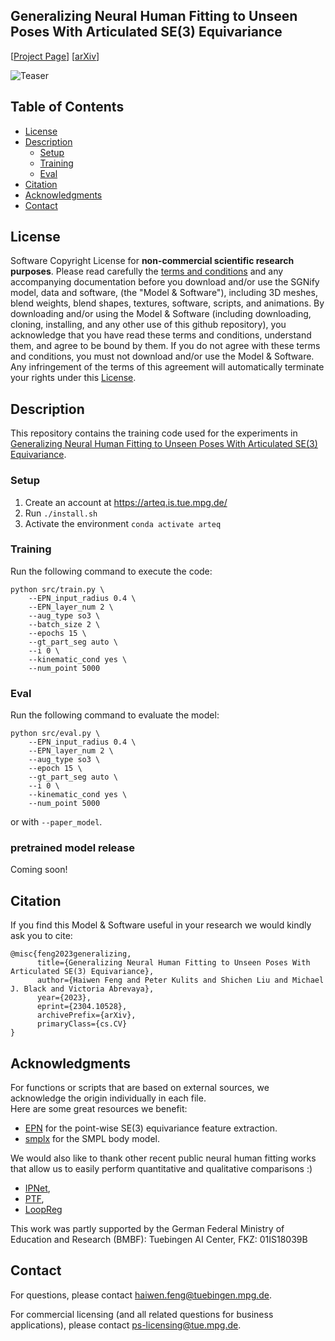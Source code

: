 ## Generalizing Neural Human Fitting to Unseen Poses With Articulated SE(3) Equivariance

\[[Project Page](https://arteq.is.tue.mpg.de/)\]
\[[arXiv](https://arxiv.org/abs/2304.10528)\]

![Teaser](https://arteq.is.tue.mpg.de/media/upload/artieq_teaser2.png)

## Table of Contents

- [License](#license)
- [Description](#description)
  - [Setup](#setup)
  - [Training](#training)
  - [Eval](#eval)
- [Citation](#citation)
- [Acknowledgments](#acknowledgments)
- [Contact](#contact)

## License

Software Copyright License for **non-commercial scientific research purposes**.
Please read carefully the [terms and conditions](https://github.com/MPForte/sgnify/blob/master/LICENSE) and any accompanying documentation before you download and/or use the SGNify model, data and software, (the "Model & Software"), including 3D meshes, blend weights, blend shapes, textures, software, scripts, and animations. By downloading and/or using the Model & Software (including downloading, cloning, installing, and any other use of this github repository), you acknowledge that you have read these terms and conditions, understand them, and agree to be bound by them. If you do not agree with these terms and conditions, you must not download and/or use the Model & Software. Any infringement of the terms of this agreement will automatically terminate your rights under this [License](./LICENSE).

## Description

This repository contains the training code used for the experiments in [Generalizing Neural Human Fitting to Unseen Poses With Articulated SE(3) Equivariance](https://arteq.is.tue.mpg.de/).

### Setup

1. Create an account at https://arteq.is.tue.mpg.de/
2. Run `./install.sh`
3. Activate the environment `conda activate arteq`

### Training

Run the following command to execute the code:

```Shell
python src/train.py \
    --EPN_input_radius 0.4 \
    --EPN_layer_num 2 \
    --aug_type so3 \
    --batch_size 2 \
    --epochs 15 \
    --gt_part_seg auto \
    --i 0 \
    --kinematic_cond yes \
    --num_point 5000
```

### Eval

Run the following command to evaluate the model:

```Shell
python src/eval.py \
    --EPN_input_radius 0.4 \
    --EPN_layer_num 2 \
    --aug_type so3 \
    --epoch 15 \
    --gt_part_seg auto \
    --i 0 \
    --kinematic_cond yes \
    --num_point 5000
```

or with `--paper_model`.

### pretrained model release

Coming soon!

## Citation

If you find this Model & Software useful in your research we would kindly ask you to cite:

```
@misc{feng2023generalizing,
      title={Generalizing Neural Human Fitting to Unseen Poses With Articulated SE(3) Equivariance},
      author={Haiwen Feng and Peter Kulits and Shichen Liu and Michael J. Black and Victoria Abrevaya},
      year={2023},
      eprint={2304.10528},
      archivePrefix={arXiv},
      primaryClass={cs.CV}
}
```

## Acknowledgments

For functions or scripts that are based on external sources, we acknowledge the origin individually in each file.  
Here are some great resources we benefit:  
- [EPN](https://github.com/nintendops/EPN_PointCloud) for the point-wise SE(3) equivariance feature extraction.
- [smplx](https://github.com/vchoutas/smplx) for the SMPL body model.


We would also like to thank other recent public neural human fitting works that allow us to easily perform quantitative and qualitative comparisons :)  
- [IPNet](https://github.com/bharat-b7/IPNet), 
- [PTF](https://github.com/taconite/PTF), 
- [LoopReg](https://github.com/bharat-b7/LoopReg)

This work was partly supported by the German Federal Ministry of Education and Research (BMBF): Tuebingen AI Center, FKZ: 01IS18039B

## Contact

For questions, please contact [haiwen.feng@tuebingen.mpg.de](mailto:haiwen.feng@tuebingen.mpg.de).

For commercial licensing (and all related questions for business applications), please contact [ps-licensing@tue.mpg.de](mailto:ps-licensing@tue.mpg.de).
